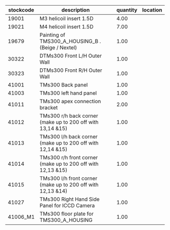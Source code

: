 |stockcode|description|quantity|location|
|---------|-----------|--------|--------|
|19001|M3 helicoil insert 1.5D|4.00||
|19021|M4 helicoil insert 1.5D|7.00||
|19679|Painting of TMS300_A_HOUSING_B . (Beige / Nextel)|1.00||
|30322|DTMs300 Front L/H Outer Wall|1.00||
|30323|DTMs300 Front R/H Outer Wall|1.00||
|41001|TMs300 Back panel|1.00||
|41003|TMs300 left hand panel|1.00||
|41011|TMs300 apex connection bracket|2.00||
|41012|TMs300 r/h back corner (make up to 200 off with 13,14 &15)|1.00||
|41013|TMs300 l/h back corner (make up to 200 off with 12,14 &15)|1.00||
|41014|TMs300 r/h front corner (make up to 200 off with 12,13 &15)|1.00||
|41015|TMs300 l/h front corner (make up to 200 off with 12,13 &14)|1.00||
|41027|TMs300 Right Hand Side Panel for ICCD Camera|1.00||
|41006_M1|TMs300 floor plate for TMS300_A_HOUSING|1.00||
